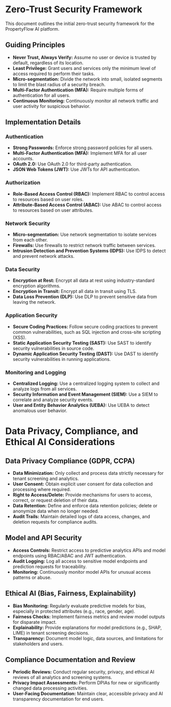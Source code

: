 # Zero-Trust Security Framework

This document outlines the initial zero-trust security framework for the PropertyFlow AI platform.

## Guiding Principles

- **Never Trust, Always Verify:** Assume no user or device is trusted by default, regardless of its location.
- **Least Privilege:** Grant users and services only the minimum level of access required to perform their tasks.
- **Micro-segmentation:** Divide the network into small, isolated segments to limit the blast radius of a security breach.
- **Multi-Factor Authentication (MFA):** Require multiple forms of authentication for all users.
- **Continuous Monitoring:** Continuously monitor all network traffic and user activity for suspicious behavior.

## Implementation Details

### Authentication

- **Strong Passwords:** Enforce strong password policies for all users.
- **Multi-Factor Authentication (MFA):** Implement MFA for all user accounts.
- **OAuth 2.0:** Use OAuth 2.0 for third-party authentication.
- **JSON Web Tokens (JWT):** Use JWTs for API authentication.

### Authorization

- **Role-Based Access Control (RBAC):** Implement RBAC to control access to resources based on user roles.
- **Attribute-Based Access Control (ABAC):** Use ABAC to control access to resources based on user attributes.

### Network Security

- **Micro-segmentation:** Use network segmentation to isolate services from each other.
- **Firewalls:** Use firewalls to restrict network traffic between services.
- **Intrusion Detection and Prevention Systems (IDPS):** Use IDPS to detect and prevent network attacks.

### Data Security

- **Encryption at Rest:** Encrypt all data at rest using industry-standard encryption algorithms.
- **Encryption in Transit:** Encrypt all data in transit using TLS.
- **Data Loss Prevention (DLP):** Use DLP to prevent sensitive data from leaving the network.

### Application Security

- **Secure Coding Practices:** Follow secure coding practices to prevent common vulnerabilities, such as SQL injection and cross-site scripting (XSS).
- **Static Application Security Testing (SAST):** Use SAST to identify security vulnerabilities in source code.
- **Dynamic Application Security Testing (DAST):** Use DAST to identify security vulnerabilities in running applications.

### Monitoring and Logging

- **Centralized Logging:** Use a centralized logging system to collect and analyze logs from all services.
- **Security Information and Event Management (SIEM):** Use a SIEM to correlate and analyze security events.
- **User and Entity Behavior Analytics (UEBA):** Use UEBA to detect anomalous user behavior.

# Data Privacy, Compliance, and Ethical AI Considerations

## Data Privacy Compliance (GDPR, CCPA)
- **Data Minimization:** Only collect and process data strictly necessary for tenant screening and analytics.
- **User Consent:** Obtain explicit user consent for data collection and processing where required.
- **Right to Access/Delete:** Provide mechanisms for users to access, correct, or request deletion of their data.
- **Data Retention:** Define and enforce data retention policies; delete or anonymize data when no longer needed.
- **Audit Trails:** Maintain detailed logs of data access, changes, and deletion requests for compliance audits.

## Model and API Security
- **Access Controls:** Restrict access to predictive analytics APIs and model endpoints using RBAC/ABAC and JWT authentication.
- **Audit Logging:** Log all access to sensitive model endpoints and prediction requests for traceability.
- **Monitoring:** Continuously monitor model APIs for unusual access patterns or abuse.

## Ethical AI (Bias, Fairness, Explainability)
- **Bias Monitoring:** Regularly evaluate predictive models for bias, especially in protected attributes (e.g., race, gender, age).
- **Fairness Checks:** Implement fairness metrics and review model outputs for disparate impact.
- **Explainability:** Provide explanations for model predictions (e.g., SHAP, LIME) in tenant screening decisions.
- **Transparency:** Document model logic, data sources, and limitations for stakeholders and users.

## Compliance Documentation and Review
- **Periodic Reviews:** Conduct regular security, privacy, and ethical AI reviews of all analytics and screening systems.
- **Privacy Impact Assessments:** Perform DPIAs for new or significantly changed data processing activities.
- **User-Facing Documentation:** Maintain clear, accessible privacy and AI transparency documentation for end users.
